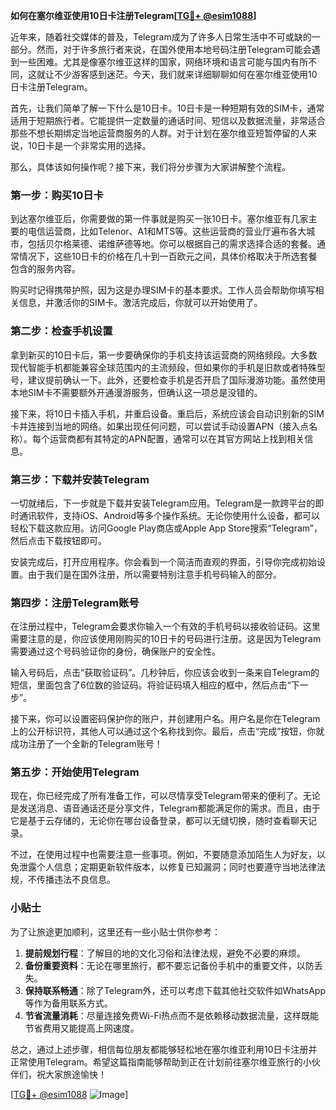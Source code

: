 **如何在塞尔维亚使用10日卡注册Telegram[[TG💪+ @esim1088](https://t.me/s/esim1088)]**

近年来，随着社交媒体的普及，Telegram成为了许多人日常生活中不可或缺的一部分。然而，对于许多旅行者来说，在国外使用本地号码注册Telegram可能会遇到一些困难。尤其是像塞尔维亚这样的国家，网络环境和语言可能与国内有所不同，这就让不少游客感到迷茫。今天，我们就来详细聊聊如何在塞尔维亚使用10日卡注册Telegram。

首先，让我们简单了解一下什么是10日卡。10日卡是一种短期有效的SIM卡，通常适用于短期旅行者。它能提供一定数量的通话时间、短信以及数据流量，非常适合那些不想长期绑定当地运营商服务的人群。对于计划在塞尔维亚短暂停留的人来说，10日卡是一个非常实用的选择。

那么，具体该如何操作呢？接下来，我们将分步骤为大家讲解整个流程。

### 第一步：购买10日卡

到达塞尔维亚后，你需要做的第一件事就是购买一张10日卡。塞尔维亚有几家主要的电信运营商，比如Telenor、A1和MTS等。这些运营商的营业厅遍布各大城市，包括贝尔格莱德、诺维萨德等地。你可以根据自己的需求选择合适的套餐。通常情况下，这些10日卡的价格在几十到一百欧元之间，具体价格取决于所选套餐包含的服务内容。

购买时记得携带护照，因为这是办理SIM卡的基本要求。工作人员会帮助你填写相关信息，并激活你的SIM卡。激活完成后，你就可以开始使用了。

### 第二步：检查手机设置

拿到新买的10日卡后，第一步要确保你的手机支持该运营商的网络频段。大多数现代智能手机都能兼容全球范围内的主流频段，但如果你的手机是旧款或者特殊型号，建议提前确认一下。此外，还要检查手机是否开启了国际漫游功能。虽然使用本地SIM卡不需要额外开通漫游服务，但确认这一项总是没错的。

接下来，将10日卡插入手机，并重启设备。重启后，系统应该会自动识别新的SIM卡并连接到当地的网络。如果出现任何问题，可以尝试手动设置APN（接入点名称）。每个运营商都有其特定的APN配置，通常可以在其官方网站上找到相关信息。

### 第三步：下载并安装Telegram

一切就绪后，下一步就是下载并安装Telegram应用。Telegram是一款跨平台的即时通讯软件，支持iOS、Android等多个操作系统。无论你使用什么设备，都可以轻松下载这款应用。访问Google Play商店或Apple App Store搜索“Telegram”，然后点击下载按钮即可。

安装完成后，打开应用程序。你会看到一个简洁而直观的界面，引导你完成初始设置。由于我们是在国外注册，所以需要特别注意手机号码输入的部分。

### 第四步：注册Telegram账号

在注册过程中，Telegram会要求你输入一个有效的手机号码以接收验证码。这里需要注意的是，你应该使用刚购买的10日卡的号码进行注册。这是因为Telegram需要通过这个号码验证你的身份，确保账户的安全性。

输入号码后，点击“获取验证码”。几秒钟后，你应该会收到一条来自Telegram的短信，里面包含了6位数的验证码。将验证码填入相应的框中，然后点击“下一步”。

接下来，你可以设置密码保护你的账户，并创建用户名。用户名是你在Telegram上的公开标识符，其他人可以通过这个名称找到你。最后，点击“完成”按钮，你就成功注册了一个全新的Telegram账号！

### 第五步：开始使用Telegram

现在，你已经完成了所有准备工作，可以尽情享受Telegram带来的便利了。无论是发送消息、语音通话还是分享文件，Telegram都能满足你的需求。而且，由于它是基于云存储的，无论你在哪台设备登录，都可以无缝切换，随时查看聊天记录。

不过，在使用过程中也需要注意一些事项。例如，不要随意添加陌生人为好友，以免泄露个人信息；定期更新软件版本，以修复已知漏洞；同时也要遵守当地法律法规，不传播违法不良信息。

### 小贴士

为了让旅途更加顺利，这里还有一些小贴士供你参考：

1. **提前规划行程**：了解目的地的文化习俗和法律法规，避免不必要的麻烦。
2. **备份重要资料**：无论在哪里旅行，都不要忘记备份手机中的重要文件，以防丢失。
3. **保持联系畅通**：除了Telegram外，还可以考虑下载其他社交软件如WhatsApp等作为备用联系方式。
4. **节省流量消耗**：尽量连接免费Wi-Fi热点而不是依赖移动数据流量，这样既能节省费用又能提高上网速度。

总之，通过上述步骤，相信每位朋友都能够轻松地在塞尔维亚利用10日卡注册并正常使用Telegram。希望这篇指南能够帮助到正在计划前往塞尔维亚旅行的小伙伴们，祝大家旅途愉快！

[[TG💪+ @esim1088](https://t.me/s/esim1088) ![Image](https://i.postimg.cc/4NQfJmqS/Snipaste-2025-05-13-00-14-12.png)]